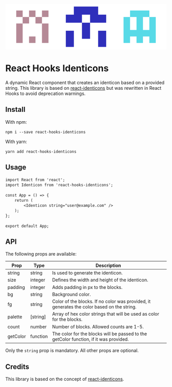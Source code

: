 ![header](https://github.com/jz222/react-hooks-identicons/blob/master/assets/react-hooks-identicons.png?raw=true)

# React Hooks Identicons

A dynamic React component that creates an identicon based on a provided string. This library is based on [react-identicons](https://github.com/tuhnik/react-identicons) but was rewritten in React Hooks to avoid deprecation warnings.

## Install

With npm:

```
npm i --save react-hooks-identicons
```

With yarn:

```
yarn add react-hooks-identicons
```

## Usage

```
import React from 'react';
import Identicon from 'react-hooks-identicons';

const App = () => {
    return (
        <Identicon string="user@example.com" />
    );
};

export default App;
```

## API

The following props are available:

| Prop     | Type     | Description                                                                                |
|----------|----------|--------------------------------------------------------------------------------------------|
| string   | string   | Is used to generate the identicon.                                                         |
| size     | integer  | Defines the width and height of the identicon.                                             |
| padding  | integer  | Adds padding in px to the blocks.                                                          |
| bg       | string   | Background color.                                                                          |
| fg       | string   | Color of the blocks. If no color was provided, it generates the color based on the string. |
| palette  | [string] | Array of hex color strings that will be used as color for the blocks.                      |
| count    | number   | Number of blocks. Allowed counts are 1-5.                                                  |
| getColor | function | The color for the blocks will be passed to the getColor function, if it was provided.      |

Only the `string` prop is mandatory. All other props are optional.

## Credits

This library is based on the concept of [react-identicons](https://github.com/tuhnik/react-identicons).